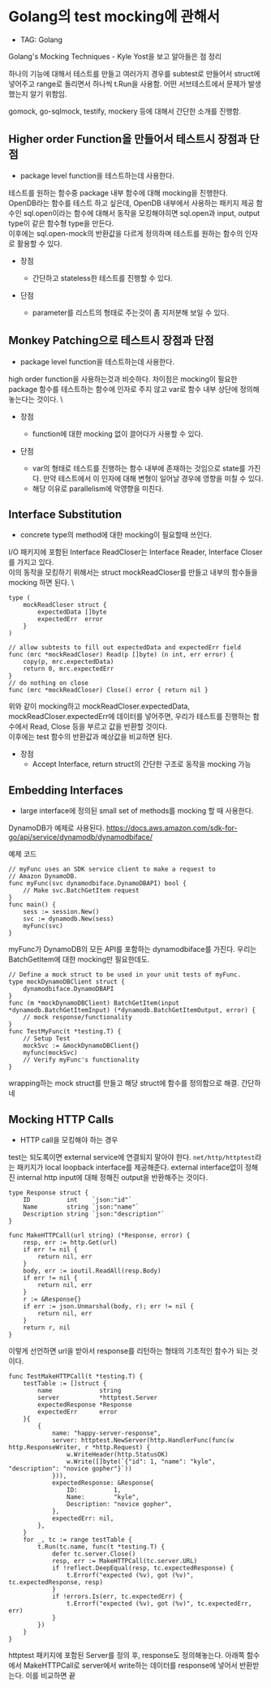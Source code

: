 # Golang의 test mocking에 관해서

* TAG: Golang

Golang's Mocking Techniques - Kyle Yost을 보고 알아들은 점 정리

하나의 기능에 대해서 테스트를 만들고 여러가지 경우를 subtest로 만들어서 struct에 넣어주고 range로 돌리면서 하나씩 t.Run을 사용함. 어떤 서브테스트에서 문제가 발생했는지 알기 위함임.

gomock, go-sqlmock, testify, mockery 등에 대해서 간단한 소개를 진행함.

## Higher order Function을 만들어서 테스트시 장점과 단점

* package level function을 테스트하는데 사용한다.

테스트를 원하는 함수중 package 내부 함수에 대해 mocking을 진행한다. \
OpenDB라는 함수를 테스트 하고 싶은데, OpenDB 내부에서 사용하는 패키지 제공 함수인 sql.open이라는 함수에 대해서 동작을 모킹해야히면 sql.open과 input, output type이 같은 함수형 type을 만든다. \
이후에는 sql.open-mock의 반환값을 다르게 정의하며 테스트를 원하는 함수의 인자로 활용할 수 있다.

* 장점
  * 간단하고 stateless한 테스트를 진행할 수 있다.

* 단점
  * parameter를 리스트의 형태로 주는것이 좀 지저분해 보일 수 있다.

## Monkey Patching으로 테스트시 장점과 단점

* package level function을 테스트하는데 사용한다.

high order function을 사용하는것과 비슷하다. 차이점은 mocking이 필요한 package 함수를 테스트하는 함수에 인자로 주지 않고 var로 함수 내부 상단에 정의해놓는다는 것이다. \

* 장점
  * function에 대한 mocking 없이 끌어다가 사용할 수 있다.

* 단점
  * var의 형태로 테스트를 진행하는 함수 내부에 존재하는 것임으로 state를 가진다. 만약 테스트에서 이 인자에 대해 변형이 일어날 경우에 영향을 미칠 수 있다.
  * 해당 이유로 parallelism에 악영향을 미친다.

## Interface Substitution

* concrete type의 method에 대한 mocking이 필요할때 쓰인다.

I/O 패키지에 포함된 Interface ReadCloser는 Interface Reader, Interface Closer를 가지고 있다. \
이의 동작을 모킹하기 위해서는 struct mockReadCloser를 만들고 내부의 함수들을 mocking 하면 된다. \

```golang
type (
    mockReadCloser struct {
        expectedData []byte
        expectedErr  error
    }
)

// allow subtests to fill out expectedData and expectedErr field
func (mrc *mockReadCloser) Read(p []byte) (n int, err error) {
    copy(p, mrc.expectedData)
    return 0, mrc.expectedErr
}
// do nothing on close
func (mrc *mockReadCloser) Close() error { return nil }
```

위와 같이 mocking하고 mockReadCloser.expectedData, mockReadCloser.expectedErr에 데이터를 넣어주면, 우리가 테스트를 진행하는 함수에서 Read, Close 등을 부르고 값을 반환할 것이다. \
이후에는 test 함수의 반환값과 예상값을 비교하면 된다.

* 장점
  * Accept Interface, return struct의 간단한 구조로 동작을 mocking 가능

## Embedding Interfaces

* large interface에 정의된 small set of methods를 mocking 할 때 사용한다.

DynamoDB가 예제로 사용된다. <https://docs.aws.amazon.com/sdk-for-go/api/service/dynamodb/dynamodbiface/>

예제 코드

```golang
// myFunc uses an SDK service client to make a request to
// Amazon DynamoDB.
func myFunc(svc dynamodbiface.DynamoDBAPI) bool {
    // Make svc.BatchGetItem request
}
func main() {
    sess := session.New()
    svc := dynamodb.New(sess)
    myFunc(svc)
}
```

myFunc가 DynamoDB의 모든 API를 포함하는 dynamodbiface를 가진다. 우리는 BatchGetItem에 대한 mocking만 필요한데도.

```golang
// Define a mock struct to be used in your unit tests of myFunc.
type mockDynamoDBClient struct {
    dynamodbiface.DynamoDBAPI
}
func (m *mockDynamoDBClient) BatchGetItem(input *dynamodb.BatchGetItemInput) (*dynamodb.BatchGetItemOutput, error) {
    // mock response/functionality
}
func TestMyFunc(t *testing.T) {
    // Setup Test
    mockSvc := &mockDynamoDBClient{}
    myfunc(mockSvc)
    // Verify myFunc's functionality
}
```

wrapping하는 mock struct를 만들고 해당 struct에 함수를 정의함으로 해결. 간단하네

## Mocking HTTP Calls

* HTTP call을 모킹해야 하는 경우

test는 되도록이면 external service에 연결되지 말아야 한다. `net/http/httptest`라는 패키지가 local loopback interface를 제공해준다. external interface없이 정해진 internal http input에 대해 정해진 output을 반환해주는 것이다.

```golang
type Response struct {
    ID          int    `json:"id"`
    Name        string `json:"name"`
    Description string `json:"description"`
}

func MakeHTTPCall(url string) (*Response, error) {
    resp, err := http.Get(url)
    if err != nil {
        return nil, err
    }
    body, err := ioutil.ReadAll(resp.Body)
    if err != nil {
        return nil, err
    }
    r := &Response{}
    if err := json.Unmarshal(body, r); err != nil {
        return nil, err
    }
    return r, nil
}
```

이렇게 선언하면 url을 받아서 response를 리턴하는 형태의 기초적인 함수가 되는 것이다.

```golang
func TestMakeHTTPCall(t *testing.T) {
    testTable := []struct {
        name             string
        server           *httptest.Server
        expectedResponse *Response
        expectedErr      error
    }{
        {
            name: "happy-server-response",
            server: httptest.NewServer(http.HandlerFunc(func(w http.ResponseWriter, r *http.Request) {
                w.WriteHeader(http.StatusOK)
                w.Write([]byte(`{"id": 1, "name": "kyle", "description": "novice gopher"}`))
            })),
            expectedResponse: &Response{
                ID:          1,
                Name:        "kyle",
                Description: "novice gopher",
            },
            expectedErr: nil,
        },
    }
    for _, tc := range testTable {
        t.Run(tc.name, func(t *testing.T) {
            defer tc.server.Close()
            resp, err := MakeHTTPCall(tc.server.URL)
            if !reflect.DeepEqual(resp, tc.expectedResponse) {
                t.Errorf("expected (%v), got (%v)", tc.expectedResponse, resp)
            }
            if !errors.Is(err, tc.expectedErr) {
                t.Errorf("expected (%v), got (%v)", tc.expectedErr, err)
            }
        })
    }
}
```

httptest 패키지에 포함된 Server를 정의 후, response도 정의해놓는다. 아래쪽 함수에서 MakeHTTPCall로 server에서 write하는 데이터를 response에 넣어서 반환받는다. 이를 비교하면 끝
